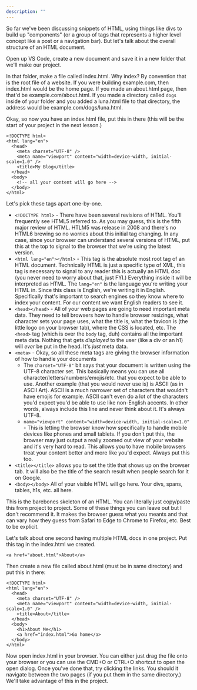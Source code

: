 ```yaml
---
description: ""
---
```


So far we've been discussing snippets of HTML, using things like divs to build up "components" (or a group of tags that represents a higher level concept like a post or a navigation bar). But let's talk about the overall structure of an HTML document.

Open up VS Code, create a new document and save it in a new folder that we'll make our project.

In that folder, make a file called index.html. Why index? By convention that is the root file of a website. If you were building example.com, then index.html would be the home page. If you made an about.html page, then that'd be example.com/about.html. If you made a directory called `dogs` inside of your folder and you added a luna.html file to that directory, the address would be example.com/dogs/luna.html.

Okay, so now you have an index.html file, put this in there (this will be the start of your project in the next lesson.)

```display-html
<!DOCTYPE html>
<html lang="en">
  <head>
    <meta charset="UTF-8" />
    <meta name="viewport" content="width=device-width, initial-scale=1.0" />
    <title>My Blog</title>
  </head>
  <body>
    <!-- all your content will go here -->
  </body>
</html>
```

Let's pick these tags apart one-by-one.

- `<!DOCTYPE html>` - There have been several revisions of HTML. You'll frequently see HTML5 referred to. As you may guess, this is the fifth major review of HTML. HTLM5 was release in 2008 and there's no HTML6 brewing so no worries about this initial tag changing. In any case, since your browser can understand several versions of HTML, put this at the top to signal to the browser that we're using the latest version.
- `<html lang="en"></html>` - This tag is the absolute most root tag of an HTML document. Technically HTML is just a specific type of XML, this tag is necessary to signal to any reader this is actually an HTML doc (you never need to worry about that, just FYI.) Everything inside it will be interpreted as HTML. The `lang="en"` is the language you're writing your HTML in. Since this class is English, we're writing it in English. Specifically that's important to search engines so they know where to index your content. For our content we want English readers to see it.
- `<head></head>` - All of your web pages are going to need important meta data. They need to tell browsers how to handle browser resizings, what character sets your page uses, what the title is, what the favicon is (the little logo on your browser tab), where the CSS is located, etc. The `<head>` tag (which is over the `body` tag, duh) contains all the important meta data. Nothing that gets _displayed_ to the user (like a div or an h1) will _ever_ be put in the head. It's _just_ meta data.
- `<meta>` - Okay, so all these meta tags are giving the browser information of how to handle your documents
  - The `charset="UTF-8"` bit says that your document is written using the UTF-8 character set. This basically means you can use all character/letters/numbers/emojis/etc. that you expect to be able to use. Another example (that you would never use is) is ASCII (as in ASCII Art). ASCII is a much narrower set of characters that wouldn't have emojis for example. ASCII can't even do a lot of the characters you'd expect you'd be able to use like non-English accents. In other words, always include this line and never think about it. It's always UTF-8.
  - `name="viewport" content="width=device-width, initial-scale=1.0"` - This is letting the browser know how specifically to handle mobile devices like phones and small tablets. If you don't put this, the browser may just output a really zoomed out view of your website and it's very hard to read. This allows you to have mobile browsers treat your content better and more like you'd expect. Always put this too.
- `<title></title>` allows you to set the title that shows up on the browser tab. It will also be the title of the search result when people search for it on Google.
- `<body></body>` All of your visible HTML will go here. Your divs, spans, tables, h1s, etc. all here.

This is the barebones skeleton of an HTML. You can literally just copy/paste this from project to project. Some of these things you can leave out but I don't recommend it. It makes the browser guess what you meants and that can vary how they guess from Safari to Edge to Chrome to Firefox, etc. Best to be explicit.

Let's talk about one second having multiple HTML docs in one project. Put this tag in the index.html we created.

```display-html
<a href="about.html">About</a>
```

Then create a new file called about.html (must be in same directory) and put this in there:

```display-html
<!DOCTYPE html>
<html lang="en">
  <head>
    <meta charset="UTF-8" />
    <meta name="viewport" content="width=device-width, initial-scale=1.0" />
    <title>About</title>
  </head>
  <body>
    <h1>About Me</h1>
    <a href="index.html">Go home</a>
  </body>
</html>
```

Now open index.html in your browser. You can either just drag the file onto your browser or you can use the CMD+O or CTRL+O shortcut to open the open dialog. Once you've done that, try clicking the links. You should it navigate between the two pages (if you put them in the same directory.) We'll take advantage of this in the project.
